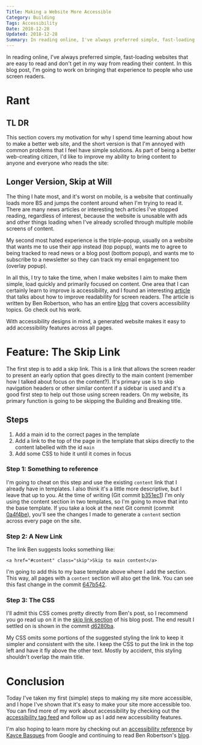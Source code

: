 ```yaml
---
Title: Making a Website More Accessible
Category: Building
Tags: Accessibility
Date: 2018-12-28
Updated: 2018-12-28
Summary: In reading online, I've always preferred simple, fast-loading websites that are easy to read and don't get in my way from reading their content. In this blog post, I'm going to work on bringing that experience to people who use screen readers.
---
```


In reading online, I've always preferred simple, fast-loading websites that are easy to read and don't get in my way from reading their content. In this blog post, I'm going to work on bringing that experience to people who use screen readers.

# Rant

## TL DR

This section covers my motivation for why I spend time learning about how to make a better web site, and the short version is that I'm annoyed with common problems that I feel have simple solutions. As part of being a better web-creating citizen, I'd like to improve my ability to bring content to anyone and everyone who reads the site:

## Longer Version, Skip at Will

The thing I hate most, and it's worst on mobile, is a website that continually loads more BS and jumps the content around when I'm trying to read it. There are many news articles or interesting tech articles I've stopped reading, regardless of interest, because the website is unusable with ads and other things loading when I've already scrolled through multiple mobile screens of content.

My second most hated experience is the triple-popup, usually on a website that wants me to use their app instead (top popup), wants me to agree to being tracked to read news or a blog post (bottom popup), and wants me to subscribe to a newsletter so they can track my email engagement too (overlay popup).

In all this, I try to take the time, when I make websites I aim to make them simple, load quickly and primarily focused on content. One area that I can certainly learn to improve is accessibility, and I found an interesting [article](https://benrobertson.io/accessibility/designing-layouts-for-screen-readers) that talks about how to improve readability for screen readers. The article is written by Ben Robertson, who has an entire [blog](https://benrobertson.io/blog/) that covers accessibility topics. Go check out his work.

With accessibility designs in mind, a generated website makes it easy to add accessibility features across all pages.

# Feature: The Skip Link

The first step is to add a skip link. This is a link that allows the screen reader to present an early option that goes directly to the main content (remember how I talked about focus on the content?). It's primary use is to skip navigation headers or other similar content if a sidebar is used and it's a good first step to help out those using screen readers. On my website, its primary function is going to be skipping the Building and Breaking title.

## Steps

1. Add a main id to the correct pages in the template
2. Add a link to the top of the page in the template that skips directly to the content labelled with the id `main`
3. Add some CSS to hide it until it comes in focus

### Step 1: Something to reference

I'm going to cheat on this step and use the existing `content` link that I already have in templates. I also think it's a little more descriptive, but I leave that up to you. At the time of writing (Git commit [b351ec1](https://github.com/buckbaskin/buckbaskin.github.io/commit/b351ec18568f7c9117870e2a2f4bf5cb5a205b2d)) I'm only using the content section in two templates, so I'm going to move that into the base template. If you take a look at the next Git commit (commit [0a4f4be](https://github.com/buckbaskin/buckbaskin.github.io/commit/0a4f4beb27a70136930bc771b18a5079dadb8db4)), you'll see the changes I made to generate a `content` section across every page on the site.

### Step 2: A New Link

The link Ben suggests looks something like:

`<a href="#content" class="skip">Skip to main content</a>`

I'm going to add this to my base template above where I add the section. This way, all pages with a `content` section will also get the link. You can see this fast change in the commit [647b542](https://github.com/buckbaskin/buckbaskin.github.io/commit/647b5423c1b1a2911e47d49eec41e4ac7b4dd814).

### Step 3: The CSS

I'll admit this CSS comes pretty directly from Ben's post, so I recommend you go read up on it in the [skip link section](https://benrobertson.io/accessibility/designing-layouts-for-screen-readers#skip-link) of his blog post. The end result I settled on is shown in the commit [d6280ba](https://github.com/buckbaskin/buckbaskin.github.io/commit/d6280bac9856488a720e05ffa6b9daf9b75d6513).

My CSS omits some portions of the suggested styling the link to keep it simpler and consistent with the site. I keep the CSS to put the link in the top left and have it fly above the other text. Mostly by accident, this styling shouldn't overlap the main title.

# Conclusion

Today I've taken my first (simple) steps to making my site more accessible, and I hope I've shown that it's easy to make your site more accessible too. You can find more of my work about accessibility by checking out the [accessibility tag feed](/blog/tag/accessibility.html) and follow up as I add new accessibility features.

I'm also hoping to learn more by checking out an [accessibility reference](https://developers.google.com/web/tools/chrome-devtools/accessibility/reference) by [Kayce Basques](https://developers.google.com/web/resources/contributors/kaycebasques) from Google and continuing to read Ben Robertson's [blog](https://benrobertson.io/blog/).